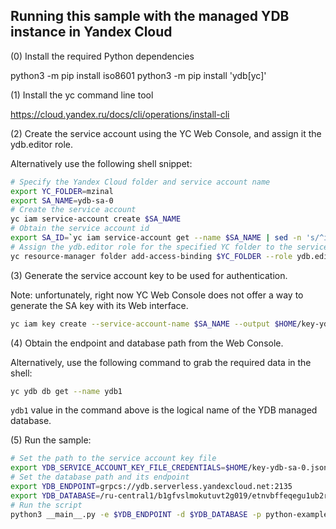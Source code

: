 Running this sample with the managed YDB instance in Yandex Cloud
---

(0) Install the required Python dependencies

python3 -m pip install iso8601
python3 -m pip install 'ydb[yc]'

(1) Install the yc command line tool

https://cloud.yandex.ru/docs/cli/operations/install-cli

(2) Create the service account using the YC Web Console, and assign it the ydb.editor role.

Alternatively use the following shell snippet:

```bash
# Specify the Yandex Cloud folder and service account name
export YC_FOLDER=mzinal
export SA_NAME=ydb-sa-0
# Create the service account
yc iam service-account create $SA_NAME
# Obtain the service account id
export SA_ID=`yc iam service-account get --name $SA_NAME | sed -n 's/^id: \(.*\)$/\1/p'`
# Assign the ydb.editor role for the specified YC folder to the service account just created
yc resource-manager folder add-access-binding $YC_FOLDER --role ydb.editor --subject serviceAccount:$SA_ID 
```

(3) Generate the service account key to be used for authentication.

Note: unfortunately, right now YC Web Console does not offer a way to generate the SA key
with its Web interface.

```bash
yc iam key create --service-account-name $SA_NAME --output $HOME/key-ydb-sa-0.json
```

(4) Obtain the endpoint and database path from the Web Console.

Alternatively, use the following command to grab the required data in the shell:

```bash
yc ydb db get --name ydb1
```

`ydb1` value in the command above is the logical name of the YDB managed database.

(5) Run the sample:

```bash
# Set the path to the service account key file
export YDB_SERVICE_ACCOUNT_KEY_FILE_CREDENTIALS=$HOME/key-ydb-sa-0.json
# Set the database path and its endpoint
export YDB_ENDPOINT=grpcs://ydb.serverless.yandexcloud.net:2135
export YDB_DATABASE=/ru-central1/b1gfvslmokutuvt2g019/etnvbffeqegu1ub2rg2o
# Run the script
python3 __main__.py -e $YDB_ENDPOINT -d $YDB_DATABASE -p python-examples/basic
```

